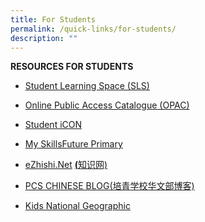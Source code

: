 ```yaml
---
title: For Students
permalink: /quick-links/for-students/
description: ""
---
```

**RESOURCES FOR STUDENTS**

* [Student Learning Space (SLS)](https://vle.learning.moe.edu.sg/login)

* [Online Public Access Catalogue (OPAC)](https://schoolibrary.moe.edu.sg/poiching)

* [Student iCON](https://workspace.google.com/dashboard)

* [My SkillsFuture Primary](https://www.myskillsfuture.gov.sg/content/student/en/primary.html)

* [eZhishi.Net](https://www.ezhishi.net/Contents/) [](https://www.ezhishi.net/Contents/)[**(**](https://www.ezhishi.net/Contents/)[知识网)](https://www.ezhishi.net/Contents/)

* [PCS CHINESE BLOG(培青学校华文部博客)](https://poichingchinese.blogspot.sg/)

* [Kids National Geographic](https://kids.nationalgeographic.com/kids/)